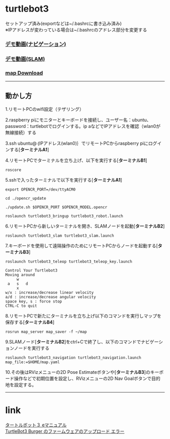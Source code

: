 # turtlebot3
セットアップ済み(exportなどは~/.bashrcに書き込み済み)   
※IPアドレスが変わっている場合は~/.bashrcのアドレス部分を変更する   
### [デモ動画(ナビゲーション)](https://youtu.be/02gZeIksStU)   
### [デモ動画(SLAM)](https://youtu.be/nOOk7smzSCU)   
### [map Download](https://github.com/Ryusei-Baba/turtlebot3/tree/main/map/0804_beautiful)
***
## 動かし方
1.リモートPCのwifi設定（テザリング）   

2.raspberry piにモニターとキーボードを接続し、ユーザー名：ubuntu、password：turtlebotでログインする。ip aなどでIPアドレスを確認（wlan0が無線接続）する   

3.ssh ubuntu@｛IPアドレス(wlan0)｝でリモートPCからraspberry piにログインする[**ターミナルA1**]   

4.リモートPCでターミナルを立ち上げ、以下を実行する[**ターミナルB1**]    
```
roscore
```

5.sshで入ったターミナルで以下を実行する[**ターミナルA1**]   
```
export OPENCR_PORT=/dev/ttyACM0
```
```
cd ./opencr_update
```
```
./update.sh $OPENCR_PORT $OPENCR_MODEL.opencr
```
```
roslaunch turtlebot3_bringup turtlebot3_robot.launch
```

6.リモートPCから新しいターミナルを開き、SLAMノードを起動[**ターミナルB2**]   
```
roslaunch turtlebot3_slam turtlebot3_slam.launch
```

7.キーボードを使用して遠隔操作のためにリモートPCからノードを起動する[**ターミナルB3**]   
```
roslaunch turtlebot3_teleop turtlebot3_teleop_key.launch
```
```
Control Your Turtlebot3
Moving around
     w
 a   s   d
     x
w/x : increase/decrease linear velocity
a/d : increase/decrease angular velocity
space key, s : force stop
CTRL-C to quit
```

8.リモートPCで新たにターミナルを立ち上げ以下のコマンドを実行しマップを保存する[**ターミナルB4**]
```
rosrun map_server map_saver -f ~/map
```

9.SLAMノード[**ターミナルB2**]をctrl+Cで終了し、以下のコマンドでナビゲーションノードを実行する
```
roslaunch turtlebot3_navigation turtlebot3_navigation.launch map_file:=$HOME/map.yaml
```

10.その後はRVizメニューの2D Pose Estimateボタンや[**ターミナルB3**]のキーボード操作などで初期位置を設定し、RVizメニューの2D Nav Goalボタンで目的地を設定する。
***
# link
[タートルボット３ eマニュアル](https://emanual.robotis.com/docs/en/platform/turtlebot3/quick-start/#pc-setup)   
[TurtleBot3 Burger のファームウェアのアップロード エラー](https://www.blue-weblog.com/entry/2017/11/23/204902)   
